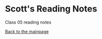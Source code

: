# Scott's Reading Notes

Class 05 reading notes
<!--
chapter 10

chapter 11

vocab

CSS
RGB
HSL
Hex codes
Layout
Rule
Selector
Property & value
Curly braces
-->



[Back to the mainpage](README.md)<br />
